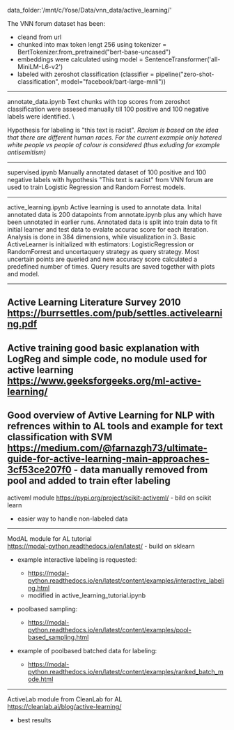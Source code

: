 data_folder:'/mnt/c/Yose/Data/vnn_data/active_learning/'

The VNN forum dataset has been:
* cleand from url
* chunked into max token lengt 256 using tokenizer = BertTokenizer.from_pretrained("bert-base-uncased")
* embeddings were calculated using model = SentenceTransformer('all-MiniLM-L6-v2')
* labeled with zeroshot classification (classifier = pipeline("zero-shot-classification", model="facebook/bart-large-mnli"))

---------------------------------------------------------------------------------------------------------------------------------------
annotate_data.ipynb
Text chunks with top scores from zeroshot classification were assesed manually till 100 positive and 100 negative labels were identified. \

Hypothesis for labeling is "this text is racist". 
*Racism is based on the idea that there are different human races. For the current example only hatered white people vs people of colour is considered (thus exluding for example antisemitism)*

---------------------------------------------------------------------------------------------------------------------------------------
supervised.ipynb
Manually annotated dataset of 100 positive and 100 negative labels with hypothesis "This text is racist" from VNN forum are used to train Logistic Regression and Random Forrest models.

---------------------------------------------------------------------------------------------------------------------------------------
active_learning.ipynb
Active learning is used to annotate data. Inital annotated data is 200 datapoints from annotate.ipynb plus any which have been unnotated in earlier runs. Annotated data is split into train data to fit initial learner and test data to evalate accurac score for each iteration. Analysis is done in 384 dimensions, while visualization in 3.
Basic ActiveLearner is initialized with estimators: LogisticRegression or RandomForrest and uncertaquery strategy as query strategy.
Most uncertain points are queried and new accuracy score calculated a predefined number of times.
Query results are saved together with plots and model.





---
Active Learning Literature Survey 2010\
https://burrsettles.com/pub/settles.activelearning.pdf
---
Active training good basic explanation with LogReg and simple code, no module used for active learning\
https://www.geeksforgeeks.org/ml-active-learning/
---
Good overview of Avtive Learning for NLP with refrences within to AL tools and example for text classification with SVM \
https://medium.com/@farnazgh73/ultimate-guide-for-active-learning-main-approaches-3cf53ce207f0
    - data manually removed from pool and added to train efter labeling
---
activeml module
https://pypi.org/project/scikit-activeml/ - bild on scikit learn
* easier way to handle non-labeled data
---
ModAL module for AL tutorial \
https://modal-python.readthedocs.io/en/latest/
    - build on sklearn

* example interactive labeling is requested:
    - https://modal-python.readthedocs.io/en/latest/content/examples/interactive_labeling.html
    - modified in active_learning_tutorial.ipynb  
* poolbased sampling:
    - https://modal-python.readthedocs.io/en/latest/content/examples/pool-based_sampling.html
   
* example of poolbased batched data for labeling:
    - https://modal-python.readthedocs.io/en/latest/content/examples/ranked_batch_mode.html
---
ActiveLab module from CleanLab for AL \
https://cleanlab.ai/blog/active-learning/
* best results
